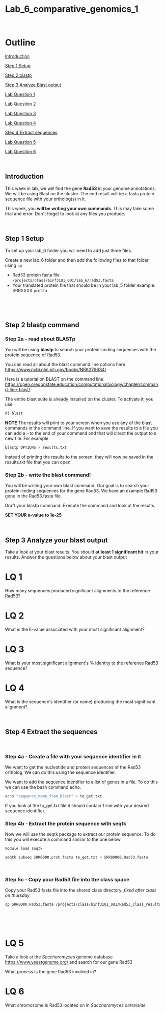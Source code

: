 # Lab_6_comparative_genomics_1
&ensp;
# Outline

[Introduction](#introduction)

[Step 1 Setup](#step-1-setup)

[Step 2 blastp](#step-2-blastp-command)

[Step 3 Analyze Blast output](#step-3-analyze-your-blast-output)

[Lab Question 1](#lq-1)

[Lab Question 2](#lq-2)

[Lab Question 3](#lq-3)

[Lab Question 4](#lq-4)

[Step 4 Extract sequences](#step-4-extract-the-sequences)

[Lab Question 5](#lq-5)

[Lab Question 6](#lq-6)



&ensp;
## Introduction
This week in lab, we will find the gene **Rad53** in your genome annotations. We will be using Blast on the cluster. 
The end result will be a fasta protein sequence file with your ortholog(s) in it.

This week, you **will be writing your own commands**. This may take some trial and error. Don't forget to look at any files you produce. 

&ensp;
&ensp;

## Step 1 Setup

To set up your lab_6 folder you will need to add just three files.

Create a new lab_6 folder and then add the following files to that folder using `cp`
- Rad53 protein fasta file `/projects/class/binf3101_001/lab_6/rad53.fasta`
- Your translated protein file that should be in your lab_5 folder example: SRRXXXX.prot.fa

&ensp;
&ensp;


&ensp;
&ensp;
## Step 2 blastp command

### Step 2a - read about BLASTp
You will be using **blastp** to search your protein-coding sequences with the protein sequence of Rad53. 

You can read all about the blast command line options here: https://www.ncbi.nlm.nih.gov/books/NBK279684/

Here is a tutorial on BLAST on the command line: https://open.oregonstate.education/computationalbiology/chapter/command-line-blast/ 

The entire blast suite is already installed on the cluster. To activate it, you use

```bash
ml blast
```


**NOTE** The results will print to your screen when you use any of the blast commands in the command line. If you want to save the results to a file you can add a `>` to the end of your command and that will direct the output to a new file. For example

```bash
blastp OPTIONS > results.txt
```

Instead of printing the results to the screen, they will now be saved in the results.txt file that you can open! 

### Step 2b - write the blast command!

You will be writing your own blast command. Our goal is to search your protein-coding sequences for the gene Rad53. We have an example Rad53 gene in the Rad53.fasta file. 

Draft your blastp command. Execute the command and look at the results. 

**SET YOUR e-value to 1e-25**

&ensp;
&ensp;
## Step 3 Analyze your blast output

Take a look at your blast results. You should **at least 1 significant hit** in your results. Answer the questions below about your blast output
&ensp;
# LQ 1 
How many sequences produced significant alignments to the reference Rad53?
&ensp;
# LQ 2 
What is the E-value associated with your most significant alignment?
&ensp;
# LQ 3 
What is your most significant alignment's % identity to the reference Rad53 sequence?
&ensp;
# LQ 4
What is the sequence's identifier (or name) producing the most significant alignment?

&ensp;
&ensp;
## Step 4 Extract the sequences
&ensp;
### Step 4a - Create a file with your sequence identifier in it
We want to get the nucleotide and protein sequences of the Rad53 ortholog. We can do this using the sequence identifier. 

We want to add the sequence identifier to a list of genes in a file. To do this we can use the bash command echo. 

```bash
echo "sequence_name_from_blast" > to_get.txt
```

If you look at the to_get.txt file it should contain 1 line with your desired sequence identifier.
&ensp;
### Step 4b - Extract the protein sequence with seqtk

Now we will use the seqtk package to extract our protein sequence. To do this you will execute a command similar to the one below

```bash
module load seqtk

seqtk subseq SRR0000.prot.fasta to_get.txt > SRR00000.Rad53.fasta
```
&ensp;
### Step 5c - Copy your Rad53 file into the class space

Copy your Rad53 fasta file into the shared class directory. _fixed after class on thursday_

```bash
cp SRR0000.Rad53.fasta /projects/class/binf3101_001/Rad53_class_results/.
```
&ensp;
&ensp;

&ensp;
# LQ 5
Take a look at the _Saccharomyces_ genome database https://www.yeastgenome.org/ and search for our gene Rad53

What process is the gene Rad53 involved in?

# LQ 6
What chromosome is Rad53 located on in _Saccharomyces cerevisiae_













